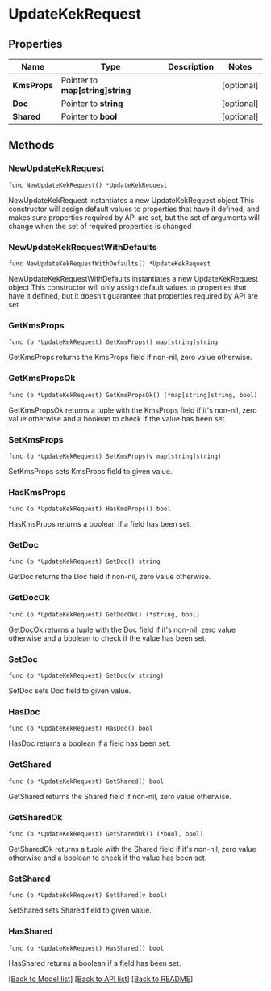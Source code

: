 # UpdateKekRequest

## Properties

Name | Type | Description | Notes
------------ | ------------- | ------------- | -------------
**KmsProps** | Pointer to **map[string]string** |  | [optional] 
**Doc** | Pointer to **string** |  | [optional] 
**Shared** | Pointer to **bool** |  | [optional] 

## Methods

### NewUpdateKekRequest

`func NewUpdateKekRequest() *UpdateKekRequest`

NewUpdateKekRequest instantiates a new UpdateKekRequest object
This constructor will assign default values to properties that have it defined,
and makes sure properties required by API are set, but the set of arguments
will change when the set of required properties is changed

### NewUpdateKekRequestWithDefaults

`func NewUpdateKekRequestWithDefaults() *UpdateKekRequest`

NewUpdateKekRequestWithDefaults instantiates a new UpdateKekRequest object
This constructor will only assign default values to properties that have it defined,
but it doesn't guarantee that properties required by API are set

### GetKmsProps

`func (o *UpdateKekRequest) GetKmsProps() map[string]string`

GetKmsProps returns the KmsProps field if non-nil, zero value otherwise.

### GetKmsPropsOk

`func (o *UpdateKekRequest) GetKmsPropsOk() (*map[string]string, bool)`

GetKmsPropsOk returns a tuple with the KmsProps field if it's non-nil, zero value otherwise
and a boolean to check if the value has been set.

### SetKmsProps

`func (o *UpdateKekRequest) SetKmsProps(v map[string]string)`

SetKmsProps sets KmsProps field to given value.

### HasKmsProps

`func (o *UpdateKekRequest) HasKmsProps() bool`

HasKmsProps returns a boolean if a field has been set.

### GetDoc

`func (o *UpdateKekRequest) GetDoc() string`

GetDoc returns the Doc field if non-nil, zero value otherwise.

### GetDocOk

`func (o *UpdateKekRequest) GetDocOk() (*string, bool)`

GetDocOk returns a tuple with the Doc field if it's non-nil, zero value otherwise
and a boolean to check if the value has been set.

### SetDoc

`func (o *UpdateKekRequest) SetDoc(v string)`

SetDoc sets Doc field to given value.

### HasDoc

`func (o *UpdateKekRequest) HasDoc() bool`

HasDoc returns a boolean if a field has been set.

### GetShared

`func (o *UpdateKekRequest) GetShared() bool`

GetShared returns the Shared field if non-nil, zero value otherwise.

### GetSharedOk

`func (o *UpdateKekRequest) GetSharedOk() (*bool, bool)`

GetSharedOk returns a tuple with the Shared field if it's non-nil, zero value otherwise
and a boolean to check if the value has been set.

### SetShared

`func (o *UpdateKekRequest) SetShared(v bool)`

SetShared sets Shared field to given value.

### HasShared

`func (o *UpdateKekRequest) HasShared() bool`

HasShared returns a boolean if a field has been set.


[[Back to Model list]](../README.md#documentation-for-models) [[Back to API list]](../README.md#documentation-for-api-endpoints) [[Back to README]](../README.md)


